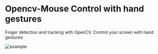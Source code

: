 # Opencv-Mouse Control with hand gestures
Finger detection and tracking with OpenCV. Control your screen with hand gestures:

![example](hand-gesture-control-output.gif)
